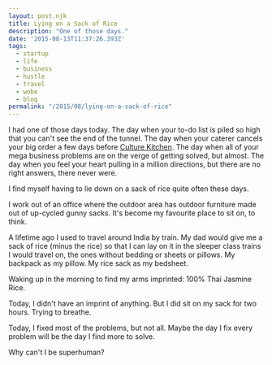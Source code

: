 ```yaml
---
layout: post.njk
title: Lying on a Sack of Rice
description: "One of those days."
date: '2015-08-13T11:37:26.393Z'
tags:
  - startup
  - life
  - business
  - hustle
  - travel
  - wobe
  - blog
permalink: "/2015/08/lying-on-a-sack-of-rice"
---
```


I had one of those days today. The day when your to-do list is piled so high that you can't see the end of the tunnel. The day when your caterer cancels your big order a few days before [Culture Kitchen](http://culturekitchen.sg). The day when all of your mega business problems are on the verge of getting solved, but almost. The day when you feel your heart pulling in a million directions, but there are no right answers, there never were.

I find myself having to lie down on a sack of rice quite often these days.

I work out of an office where the outdoor area has outdoor furniture made out of up-cycled gunny sacks. It's become my favourite place to sit on, to think.

A lifetime ago I used to travel around India by train. My dad would give me a sack of rice (minus the rice) so that I can lay on it in the sleeper class trains I would travel on, the ones without bedding or sheets or pillows. My backpack as my pillow. My rice sack as my bedsheet.

Waking up in the morning to find my arms imprinted: 100% Thai Jasmine Rice.

Today, I didn't have an imprint of anything. But I did sit on my sack for two hours. Trying to breathe.

Today, I fixed most of the problems, but not all. Maybe the day I fix every problem will be the day I find more to solve.

Why can't I be superhuman?